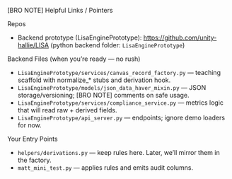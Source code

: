 [BRO NOTE] Helpful Links / Pointers

Repos
- Backend prototype (LisaEnginePrototype): https://github.com/unity-hallie/LISA (python backend folder: `LisaEnginePrototype`)

Backend Files (when you’re ready — no rush)
- `LisaEnginePrototype/services/canvas_record_factory.py` — teaching scaffold with normalize_* stubs and derivation hook.
- `LisaEnginePrototype/models/json_data_haver_mixin.py` — JSON storage/versioning; [BRO NOTE] comments on safe usage.
- `LisaEnginePrototype/services/compliance_service.py` — metrics logic that will read raw + derived fields.
- `LisaEnginePrototype/api_server.py` — endpoints; ignore demo loaders for now.

Your Entry Points
- `helpers/derivations.py` — keep rules here. Later, we’ll mirror them in the factory.
- `matt_mini_test.py` — applies rules and emits audit columns.

